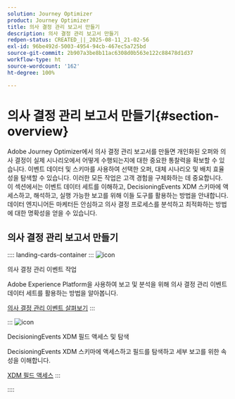 ```yaml
---
solution: Journey Optimizer
product: Journey Optimizer
title: 의사 결정 관리 보고서 만들기
description: 의사 결정 관리 보고서 만들기
redpen-status: CREATED_||_2025-08-11_21-02-56
exl-id: 96be492d-5003-4954-94cb-467ec5a725bd
source-git-commit: 2b907a3be8b11ac6308d0b563e122c88478d1d37
workflow-type: ht
source-wordcount: '162'
ht-degree: 100%

---
```


# 의사 결정 관리 보고서 만들기{#section-overview}

Adobe Journey Optimizer에서 의사 결정 관리 보고서를 만들면 개인화된 오퍼와 의사 결정이 실제 시나리오에서 어떻게 수행되는지에 대한 중요한 통찰력을 확보할 수 있습니다. 이벤트 데이터 및 스키마를 사용하여 선택한 오퍼, 대체 시나리오 및 배치 효율성을 탐색할 수 있습니다. 이러한 모든 작업은 고객 경험을 구체화하는 데 중요합니다. 이 섹션에서는 이벤트 데이터 세트를 이해하고, DecisioningEvents XDM 스키마에 액세스하고, 해석하고, 실행 가능한 보고를 위해 이들 도구를 활용하는 방법을 안내합니다. 데이터 엔지니어든 마케터든 안심하고 의사 결정 프로세스를 분석하고 최적화하는 방법에 대한 명확성을 얻을 수 있습니다.

## 의사 결정 관리 보고서 만들기

:::: landing-cards-container
:::
![icon](https://cdn.experienceleague.adobe.com/icons/book.svg)

의사 결정 관리 이벤트 작업

Adobe Experience Platform을 사용하여 보고 및 분석을 위해 의사 결정 관리 이벤트 데이터 세트를 활용하는 방법을 알아봅니다.

[의사 결정 관리 이벤트 살펴보기](../using/offers/reports/get-started-events.md)
:::

:::
![icon](https://cdn.experienceleague.adobe.com/icons/list-check.svg)

DecisioningEvents XDM 필드 액세스 및 탐색

DecisioningEvents XDM 스키마에 액세스하고 필드를 탐색하고 세부 보고를 위한 속성을 이해합니다.

[XDM 필드 액세스](../using/offers/reports/xdm-fields.md)
:::

::::
